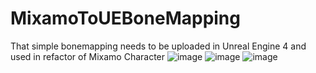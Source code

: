 # MixamoToUEBoneMapping

That simple bonemapping needs to be uploaded in Unreal Engine 4 and used in refactor of Mixamo Character
![image](https://user-images.githubusercontent.com/76877192/178146162-ed98282c-0a58-4c10-86fc-71e80cddd926.png)
![image](https://user-images.githubusercontent.com/76877192/178146165-2eea0621-1571-4baa-b3fd-4d4abf12b6a1.png)
![image](https://user-images.githubusercontent.com/76877192/178146166-81b79146-eaa1-49fe-8f6a-56e9a7d3514a.png)
